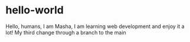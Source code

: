 # hello-world
Hello, humans, I am Masha, I am learning web development and enjoy it a lot!
My third change through a branch to the main
